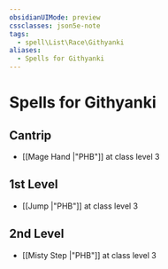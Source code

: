 ```yaml
---
obsidianUIMode: preview
cssclasses: json5e-note
tags:
  - spell\List\Race\Githyanki
aliases:
  - Spells for Githyanki
---
```

# Spells for Githyanki

## Cantrip

- [[Mage Hand \|"PHB"]] at class level 3

## 1st Level

- [[Jump \|"PHB"]] at class level 3

## 2nd Level

- [[Misty Step \|"PHB"]] at class level 3
